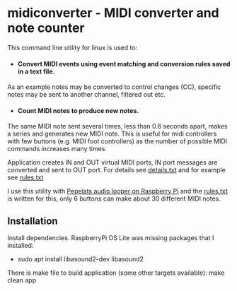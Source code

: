 
# midiconverter - MIDI converter and note counter

This command line utility for linux is used to:

- #### Convert MIDI events using event matching and conversion rules saved in a text file.
As an example notes may be converted to control changes (CC), specific notes may be sent to another channel, filtered out etc.

- #### Count MIDI notes to produce new notes.
The same MIDI note sent several times, less than 0.6 seconds apart, makes a series and generates new MIDI note. This is useful for midi controllers with few buttons (e.g. MIDI foot controllers) as the number of possible MIDI commands increases many times.

Application creates IN and OUT virtual MIDI ports, IN port messages are converted and sent to OUT port.
For details see [details.txt](details.txt) and for example see [rules.txt](rules.txt)

I use this utility with [Pepelats audio looper on Raspberry Pi](https://github.com/slmnv5/pepelats.git) and the [rules.txt](rules.txt) is written for this, only 6 buttons can make about 30 different MIDI notes.

## Installation
Install dependencies. RaspberryPi OS Lite was missing packages that I installed:
- sudo apt install libasound2-dev libasound2

There is make file to build application (some other targets available):
make clean app


